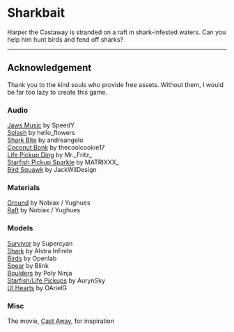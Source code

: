# Sharkbait
Harper the Castaway is stranded on a raft in shark-infested waters. Can you help him hunt birds and fend off sharks?

---

## Acknowledgement
Thank you to the kind souls who provide free assets. Without them, I would be far too lazy to create this game.

### Audio
[Jaws Music](https://freesound.org/people/SpeedY/sounds/3059/) by SpeedY \
[Splash](https://freesound.org/people/hello_flowers/sounds/32073/) by hello_flowers \
[Shark Bite](https://freesound.org/people/AndreAngelo/sounds/246184/) by andreangelo \
[Coconut Bonk](https://freesound.org/people/thecoolcookie17/sounds/573047/) by thecoolcookie17 \
[Life Pickup Ding](https://freesound.org/people/Mr._Fritz_/sounds/545238/) by Mr.\_Fritz\_ \
[Starfish Pickup Sparkle](https://freesound.org/people/MATRIXXX_/sounds/462092/) by MATRIXXX_ \
[Bird Squawk](https://freesound.org/people/JackWilDesign/sounds/607902/) by JackWilDesign

### Materials
[Ground](https://assetstore.unity.com/packages/2d/textures-materials/floors/yughues-free-ground-materials-13001) by Nobiax / Yughues \
[Raft](https://assetstore.unity.com/packages/2d/textures-materials/wood/yughues-free-wooden-floor-materials-13213) by Nobiax / Yughues

### Models
[Survivor](https://assetstore.unity.com/packages/3d/characters/humanoids/character-pack-free-sample-79870) by Supercyan \
[Shark](https://assetstore.unity.com/packages/3d/characters/animals/fish/fish-polypack-202232) by Alstra Infinite \
[Birds](https://assetstore.unity.com/packages/3d/characters/animals/birds/egypt-pack-eagle-140079) by Openlab \
[Spear](https://assetstore.unity.com/packages/3d/props/weapons/free-rpg-weapons-199738) by Blink \
[Boulders](https://assetstore.unity.com/packages/3d/free-hand-painted-rocks-n-boulders-80634) by Poly Ninja \
[Starfish/Life Pickups](https://assetstore.unity.com/packages/3d/props/simple-gems-ultimate-animated-customizable-pack-73764) by AurynSky \
[UI Hearts](https://assetstore.unity.com/packages/tools/gui/simple-heart-health-system-120676) by OArielG

### Misc
The movie, [Cast Away](https://www.imdb.com/title/tt0162222/), for inspiration
